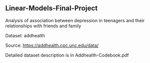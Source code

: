 ## Linear-Models-Final-Project
Analysis of association between depression in teenagers and their relationships with friends and family

Dataset: addhealth 

Source: https://addhealth.cpc.unc.edu/data/

Detailed dataset description is in Addhealth-Codebook.pdf
